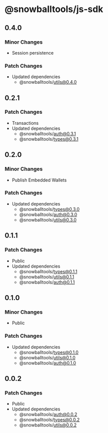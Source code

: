 # @snowballtools/js-sdk

## 0.4.0

### Minor Changes

- Session persistence

### Patch Changes

- Updated dependencies
  - @snowballtools/utils@0.4.0

## 0.2.1

### Patch Changes

- Transactions
- Updated dependencies
  - @snowballtools/auth@0.3.1
  - @snowballtools/types@0.3.1

## 0.2.0

### Minor Changes

- Publish Embedded Wallets

### Patch Changes

- Updated dependencies
  - @snowballtools/types@0.3.0
  - @snowballtools/auth@0.3.0
  - @snowballtools/utils@0.3.0

## 0.1.1

### Patch Changes

- Public
- Updated dependencies
  - @snowballtools/types@0.1.1
  - @snowballtools/utils@0.1.1
  - @snowballtools/auth@0.1.1

## 0.1.0

### Minor Changes

- Public

### Patch Changes

- Updated dependencies
  - @snowballtools/types@0.1.0
  - @snowballtools/utils@0.1.0
  - @snowballtools/auth@0.1.0

## 0.0.2

### Patch Changes

- Public
- Updated dependencies
  - @snowballtools/auth@0.0.2
  - @snowballtools/types@0.0.2
  - @snowballtools/utils@0.0.2

